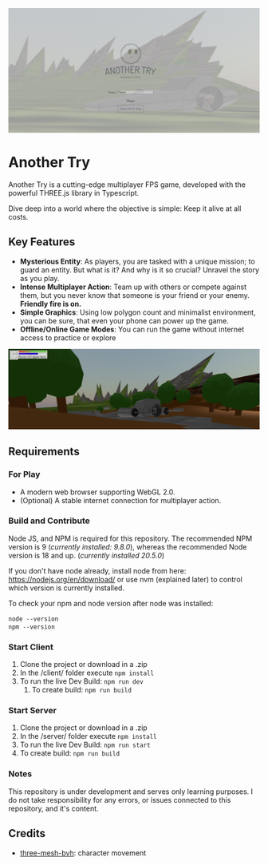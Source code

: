 ![Another Try](./client/public/menu2.jpg)

# Another Try

Another Try is a cutting-edge multiplayer FPS game, developed with the powerful THREE.js library in Typescript.

Dive deep into a world where the objective is simple: Keep it alive at all costs.

## Key Features
 - **Mysterious Entity**: As players, you are tasked with a unique mission; to guard an entity. But what is it? And why is it so crucial? Unravel the story as you play.
 - **Intense Multiplayer Action**: Team up with others or compete against them, but you never know that someone is your friend or your enemy. **Friendly fire is on.**
 - **Simple Graphics**: Using low polygon count and minimalist environment, you can be sure, that even your phone can power up the game.
 - **Offline/Online Game Modes**: You can run the game without internet access to practice or explore

![Another Try In Game](./client/public/ingame3.jpg)

## Requirements

### For Play
 - A modern web browser supporting WebGL 2.0.
 - (Optional) A stable internet connection for multiplayer action.

### Build and Contribute
Node JS, and NPM is required for this repository. The recommended NPM version is 9 (*currently installed: 9.8.0*), whereas the recommended Node version is 18 and up. (*currently installed 20.5.0*)

If you don't have node already, install node from here: <https://nodejs.org/en/download/> or use nvm (explained later) to control which version is currently installed.

To check your npm and node version after node was installed:
```shell
node --version
npm --version
```

### Start Client
1. Clone the project or download in a .zip
2. In the /client/ folder execute `npm install`
3. To run the live Dev Build: `npm run dev`
   1. To create build: `npm run build`

### Start Server
1. Clone the project or download in a .zip
2. In the /server/ folder execute `npm install`
3. To run the live Dev Build: `npm run start`
 1. To create build: `npm run build`


### Notes
This repository is under development and serves only learning purposes. I do not take responsibility for any errors, or issues connected to this repository, and it's content.


## Credits

 - [three-mesh-bvh](https://github.com/gkjohnson/three-mesh-bvh): character movement
